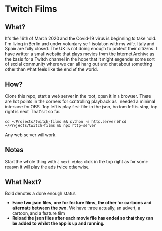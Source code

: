 # Twitch Films

## What?

It's the 16th of March 2020 and the Covid-19 virus is beginning to take hold. I'm living in Berlin and under voluntary self-isolation with my wife. Italy and Spain are fully closed. The UK is not doing enough to protect their citizens. I have written a small website that plays movies from the Internet Archive as the basis for a Twitch channel in the hope that it might engender some sort of social community where we can all hang out and chat about something other than what feels like the end of the world.

## How?

Clone this repo, start a web server in the root, open it in a browser. There are hot points in the corners for controlling playblack as I needed a minimal interface for OBS. Top left is play first film in the json, bottom left is stop, top right is next. That's it so far.

`cd ~/Projects/twitch-films && python -m http.server`
or 
`cd ~/Projects/twitch-films && npx http-server`

Any web server will work.

## Notes

Start the whole thing with a `next video` click in the top right as for some reason it will play the ads twice otherwise.

## What Next?

Bold denotes a done enough status

* __Have two json files, one for feature films, the other for cartoons and alternate between the two.__ We have three actually, an advert, a cartoon, and a feature film
* __Reload the json files after each movie file has ended so that they can be added to whilst the app is up and running.__
